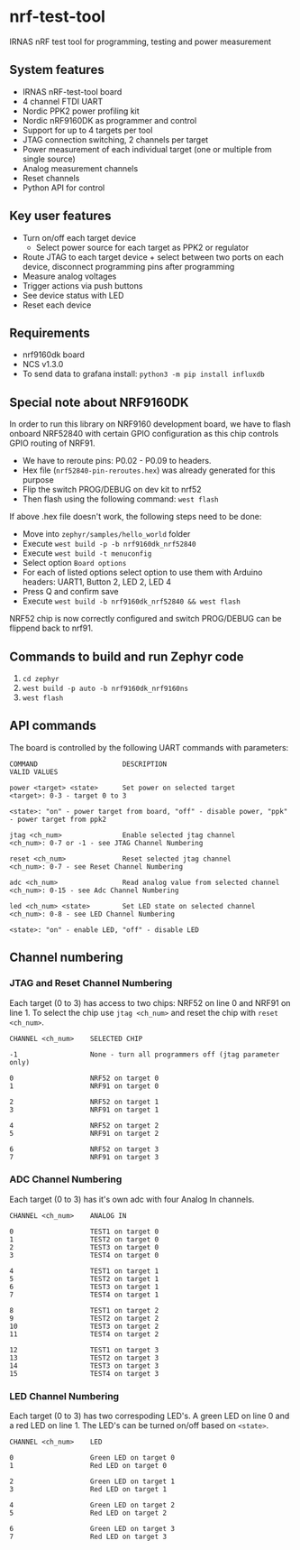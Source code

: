 # nrf-test-tool
IRNAS nRF test tool for programming, testing and power measurement

## System features
* IRNAS nRF-test-tool board
* 4 channel FTDI UART
* Nordic PPK2 power profiling kit
* Nordic nRF9160DK as programmer and control
* Support for up to 4 targets per tool
* JTAG connection switching, 2 channels per target
* Power measurement of each individual target (one or multiple from single source)
* Analog measurement channels
* Reset channels
* Python API for control

## Key user features
* Turn on/off each target device
  * Select power source for each target as PPK2 or regulator
* Route JTAG to each target device + select between two ports on each device, disconnect programming pins after programming
* Measure analog voltages
* Trigger actions via push buttons
* See device status with LED
* Reset each device


## Requirements
* nrf9160dk board
* NCS v1.3.0
* To send data to grafana install: `python3 -m pip install influxdb`

## Special note about NRF9160DK

In order to run this library on NRF9160 development board, we have to flash onboard NRF52840 with certain GPIO configuration as this chip controls GPIO routing of NRF91. 

* We have to reroute pins: P0.02 - P0.09 to headers.
* Hex file (`nrf52840-pin-reroutes.hex`) was already generated for this purpose
* Flip the switch PROG/DEBUG on dev kit to nrf52
* Then flash using the following command: `west flash`

If above .hex file doesn't work, the following steps need to be done:
* Move into `zephyr/samples/hello_world` folder
* Execute `west build -p -b nrf9160dk_nrf52840`
* Execute `west build -t menuconfig`
* Select option `Board options`
* For each of listed options select option to use them with Arduino headers: UART1, Button 2, LED 2, LED 4
* Press Q and confirm save
* Execute `west build -b nrf9160dk_nrf52840 && west flash`

NRF52 chip is now correctly configured and switch PROG/DEBUG can be flippend back to nrf91.

## Commands to build and run Zephyr code
1. `cd zephyr`
1. `west build -p auto -b nrf9160dk_nrf9160ns`
2. `west flash`

## API commands
The board is controlled by the following UART commands with parameters:
```
COMMAND                     DESCRIPTION                                VALID VALUES

power <target> <state>      Set power on selected target               <target>: 0-3 - target 0 to 3
                                                                       <state>: "on" - power target from board, "off" - disable power, "ppk" - power target from ppk2

jtag <ch_num>               Enable selected jtag channel               <ch_num>: 0-7 or -1 - see JTAG Channel Numbering

reset <ch_num>              Reset selected jtag channel                <ch_num>: 0-7 - see Reset Channel Numbering

adc <ch_num>                Read analog value from selected channel    <ch_num>: 0-15 - see Adc Channel Numbering

led <ch_num> <state>        Set LED state on selected channel          <ch_num>: 0-8 - see LED Channel Numbering
                                                                       <state>: "on" - enable LED, "off" - disable LED
```

## Channel numbering
### JTAG and Reset Channel Numbering
Each target (0 to 3) has access to two chips: NRF52 on line 0 and NRF91 on line 1. To select the chip use `jtag <ch_num>` and reset the chip with `reset <ch_num>`.

```
CHANNEL <ch_num>    SELECTED CHIP

-1                  None - turn all programmers off (jtag parameter only)

0                   NRF52 on target 0
1                   NRF91 on target 0

2                   NRF52 on target 1
3                   NRF91 on target 1

4                   NRF52 on target 2
5                   NRF91 on target 2

6                   NRF52 on target 3
7                   NRF91 on target 3
```

### ADC Channel Numbering
Each target (0 to 3) has it's own adc with four Analog In channels.
```
CHANNEL <ch_num>    ANALOG IN

0                   TEST1 on target 0
1                   TEST2 on target 0
2                   TEST3 on target 0
3                   TEST4 on target 0

4                   TEST1 on target 1
5                   TEST2 on target 1
6                   TEST3 on target 1
7                   TEST4 on target 1

8                   TEST1 on target 2
9                   TEST2 on target 2
10                  TEST3 on target 2
11                  TEST4 on target 2

12                  TEST1 on target 3
13                  TEST2 on target 3
14                  TEST3 on target 3
15                  TEST4 on target 3
```

### LED Channel Numbering
Each target (0 to 3) has two correspoding LED's. A green LED on line 0 and a red LED on line 1. The LED's can be turned on/off based on `<state>`.
```
CHANNEL <ch_num>    LED

0                   Green LED on target 0
1                   Red LED on target 0

2                   Green LED on target 1
3                   Red LED on target 1

4                   Green LED on target 2
5                   Red LED on target 2

6                   Green LED on target 3
7                   Red LED on target 3
```
